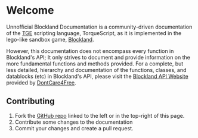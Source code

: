 # Welcome

Unnofficial Blockland Documentation is a community-driven documentation of the [TGE](https://en.wikipedia.org/wiki/Torque_(game_engine)) scripting language, TorqueScript, as it is implemented in the lego-like sandbox game, [Blockland](http://blockland.us/).

However, this documentation does not encompass every function in Blockland's API; It only strives to document and provide information on the more fundamental functions and methods provided.  For a complete, but less detailed, hierarchy and documentation of the functions, classes, and datablocks (etc) in Blockland's API, please visit the [Blockland API Website](http://bldocs.nullable.se/html/) provided by [DontCare4Free](http://forum.blockland.us/index.php?action=profile;u=33503).

## Contributing

1. Fork the [GitHub repo](https://github.com/Vauxel/Unofficial-Blockland-Documentation) linked to the left or in the top-right of this page.
2. Contribute some changes to the documentation
3. Commit your changes and create a pull request.